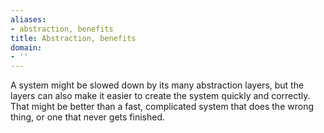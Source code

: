 ```yaml
---
aliases:
- abstraction, benefits
title: Abstraction, benefits
domain:
- ''
---
```


A system might be slowed down by its many abstraction layers, but the layers can also make it easier to create the system quickly and correctly. That might be better than a fast, complicated system that does the wrong thing, or one that never gets finished.
